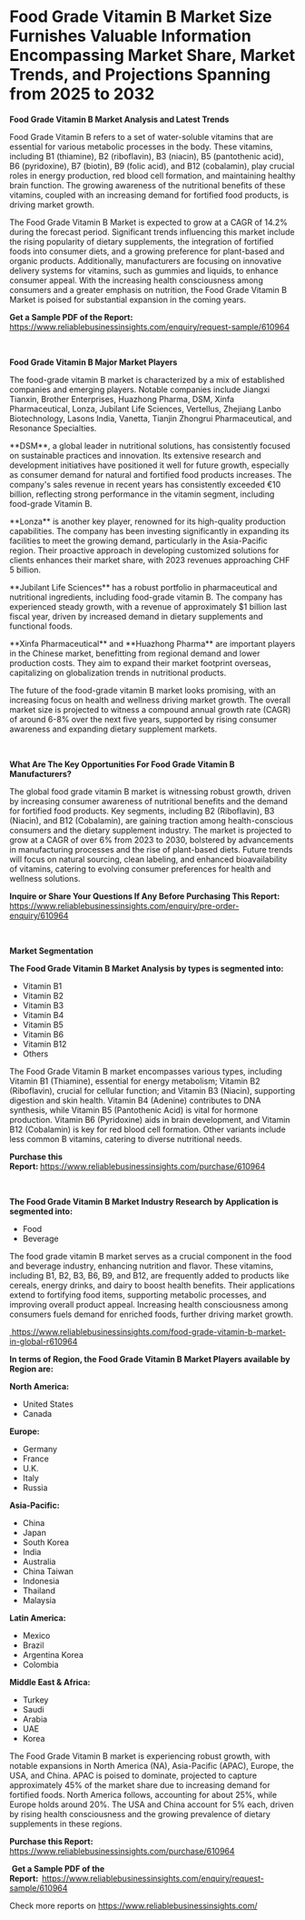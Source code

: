 <p><h1>Food Grade Vitamin B Market Size Furnishes Valuable Information Encompassing Market Share, Market Trends, and Projections Spanning from 2025 to 2032</h1></p><p><strong>Food Grade Vitamin B Market Analysis and Latest Trends</strong></p>
<p><p>Food Grade Vitamin B refers to a set of water-soluble vitamins that are essential for various metabolic processes in the body. These vitamins, including B1 (thiamine), B2 (riboflavin), B3 (niacin), B5 (pantothenic acid), B6 (pyridoxine), B7 (biotin), B9 (folic acid), and B12 (cobalamin), play crucial roles in energy production, red blood cell formation, and maintaining healthy brain function. The growing awareness of the nutritional benefits of these vitamins, coupled with an increasing demand for fortified food products, is driving market growth.</p><p>The Food Grade Vitamin B Market is expected to grow at a CAGR of 14.2% during the forecast period. Significant trends influencing this market include the rising popularity of dietary supplements, the integration of fortified foods into consumer diets, and a growing preference for plant-based and organic products. Additionally, manufacturers are focusing on innovative delivery systems for vitamins, such as gummies and liquids, to enhance consumer appeal. With the increasing health consciousness among consumers and a greater emphasis on nutrition, the Food Grade Vitamin B Market is poised for substantial expansion in the coming years.</p></p>
<p><strong>Get a Sample PDF of the Report:&nbsp;</strong> <a href="https://www.reliablebusinessinsights.com/enquiry/request-sample/610964?utm_campaign=2274&utm_medium=2&utm_source=Github&utm_content=ia&utm_term=23032025&utm_id=food-grade-vitamin-b">https://www.reliablebusinessinsights.com/enquiry/request-sample/610964</a></p>
<p>&nbsp;</p>
<p><strong>Food Grade Vitamin B Major Market Players</strong></p>
<p><p>The food-grade vitamin B market is characterized by a mix of established companies and emerging players. Notable companies include Jiangxi Tianxin, Brother Enterprises, Huazhong Pharma, DSM, Xinfa Pharmaceutical, Lonza, Jubilant Life Sciences, Vertellus, Zhejiang Lanbo Biotechnology, Lasons India, Vanetta, Tianjin Zhongrui Pharmaceutical, and Resonance Specialties.</p><p>**DSM**, a global leader in nutritional solutions, has consistently focused on sustainable practices and innovation. Its extensive research and development initiatives have positioned it well for future growth, especially as consumer demand for natural and fortified food products increases. The company's sales revenue in recent years has consistently exceeded €10 billion, reflecting strong performance in the vitamin segment, including food-grade Vitamin B.</p><p>**Lonza** is another key player, renowned for its high-quality production capabilities. The company has been investing significantly in expanding its facilities to meet the growing demand, particularly in the Asia-Pacific region. Their proactive approach in developing customized solutions for clients enhances their market share, with 2023 revenues approaching CHF 5 billion.</p><p>**Jubilant Life Sciences** has a robust portfolio in pharmaceutical and nutritional ingredients, including food-grade vitamin B. The company has experienced steady growth, with a revenue of approximately $1 billion last fiscal year, driven by increased demand in dietary supplements and functional foods.</p><p>**Xinfa Pharmaceutical** and **Huazhong Pharma** are important players in the Chinese market, benefitting from regional demand and lower production costs. They aim to expand their market footprint overseas, capitalizing on globalization trends in nutritional products.</p><p>The future of the food-grade vitamin B market looks promising, with an increasing focus on health and wellness driving market growth. The overall market size is projected to witness a compound annual growth rate (CAGR) of around 6-8% over the next five years, supported by rising consumer awareness and expanding dietary supplement markets.</p></p>
<p>&nbsp;</p>
<p><strong>What Are The Key Opportunities For Food Grade Vitamin B Manufacturers?</strong></p>
<p><p>The global food grade vitamin B market is witnessing robust growth, driven by increasing consumer awareness of nutritional benefits and the demand for fortified food products. Key segments, including B2 (Riboflavin), B3 (Niacin), and B12 (Cobalamin), are gaining traction among health-conscious consumers and the dietary supplement industry. The market is projected to grow at a CAGR of over 6% from 2023 to 2030, bolstered by advancements in manufacturing processes and the rise of plant-based diets. Future trends will focus on natural sourcing, clean labeling, and enhanced bioavailability of vitamins, catering to evolving consumer preferences for health and wellness solutions.</p></p>
<p><strong>Inquire or Share Your Questions If Any Before Purchasing This Report:</strong> <a href="https://www.reliablebusinessinsights.com/enquiry/pre-order-enquiry/610964?utm_campaign=2274&utm_medium=2&utm_source=Github&utm_content=ia&utm_term=23032025&utm_id=food-grade-vitamin-b">https://www.reliablebusinessinsights.com/enquiry/pre-order-enquiry/610964</a></p>
<p>&nbsp;</p>
<p><strong>Market Segmentation</strong></p>
<p><strong>The Food Grade Vitamin B Market Analysis by types is segmented into:</strong></p>
<p><ul><li>Vitamin B1</li><li>Vitamin B2</li><li>Vitamin B3</li><li>Vitamin B4</li><li>Vitamin B5</li><li>Vitamin B6</li><li>Vitamin B12</li><li>Others</li></ul></p>
<p><p>The Food Grade Vitamin B market encompasses various types, including Vitamin B1 (Thiamine), essential for energy metabolism; Vitamin B2 (Riboflavin), crucial for cellular function; and Vitamin B3 (Niacin), supporting digestion and skin health. Vitamin B4 (Adenine) contributes to DNA synthesis, while Vitamin B5 (Pantothenic Acid) is vital for hormone production. Vitamin B6 (Pyridoxine) aids in brain development, and Vitamin B12 (Cobalamin) is key for red blood cell formation. Other variants include less common B vitamins, catering to diverse nutritional needs.</p></p>
<p><strong>Purchase this Report:&nbsp;</strong><a href="https://www.reliablebusinessinsights.com/purchase/610964?utm_campaign=2274&utm_medium=2&utm_source=Github&utm_content=ia&utm_term=23032025&utm_id=food-grade-vitamin-b">https://www.reliablebusinessinsights.com/purchase/610964</a></p>
<p>&nbsp;</p>
<p><strong>The Food Grade Vitamin B Market Industry Research by Application is segmented into:</strong></p>
<p><ul><li>Food</li><li>Beverage</li></ul></p>
<p><p>The food grade vitamin B market serves as a crucial component in the food and beverage industry, enhancing nutrition and flavor. These vitamins, including B1, B2, B3, B6, B9, and B12, are frequently added to products like cereals, energy drinks, and dairy to boost health benefits. Their applications extend to fortifying food items, supporting metabolic processes, and improving overall product appeal. Increasing health consciousness among consumers fuels demand for enriched foods, further driving market growth.</p></p>
<p><a href="https://www.reliablebusinessinsights.com/food-grade-vitamin-b-market-in-global-r610964?utm_campaign=2274&utm_medium=2&utm_source=Github&utm_content=ia&utm_term=23032025&utm_id=food-grade-vitamin-b">&nbsp;https://www.reliablebusinessinsights.com/food-grade-vitamin-b-market-in-global-r610964</a></p>
<p><strong>In terms of Region, the Food Grade Vitamin B Market Players available by Region are:</strong></p>
<p>
    <p> <strong> North America: </strong>
        <ul>
            <li>United States</li>
            <li>Canada</li>
        </ul>
        </p> 
    <p> <strong> Europe: </strong>
        <ul>
            <li>Germany</li>
            <li>France</li>
            <li>U.K.</li>
            <li>Italy</li>
            <li>Russia</li>
        </ul>
        </p> 
    <p> <strong> Asia-Pacific: </strong>
        <ul>
            <li>China</li>
            <li>Japan</li>
            <li>South Korea</li>
            <li>India</li>
            <li>Australia</li>
            <li>China Taiwan</li>
            <li>Indonesia</li>
            <li>Thailand</li>
            <li>Malaysia</li>
        </ul>
        </p> 
    <p> <strong> Latin America: </strong>
        <ul>
            <li>Mexico</li>
            <li>Brazil</li>
            <li>Argentina Korea</li>
            <li>Colombia</li>
        </ul>
        </p> 
    <p> <strong> Middle East & Africa: </strong>
        <ul>
            <li>Turkey</li>
            <li>Saudi</li>
            <li>Arabia</li>
            <li>UAE</li>
            <li>Korea</li>
        </ul>
    </p>
    </p>
<p><p>The Food Grade Vitamin B market is experiencing robust growth, with notable expansions in North America (NA), Asia-Pacific (APAC), Europe, the USA, and China. APAC is poised to dominate, projected to capture approximately 45% of the market share due to increasing demand for fortified foods. North America follows, accounting for about 25%, while Europe holds around 20%. The USA and China account for 5% each, driven by rising health consciousness and the growing prevalence of dietary supplements in these regions.</p></p>
<p><strong>Purchase this Report: </strong><a href="https://www.reliablebusinessinsights.com/purchase/610964?utm_campaign=2274&utm_medium=2&utm_source=Github&utm_content=ia&utm_term=23032025&utm_id=food-grade-vitamin-b">https://www.reliablebusinessinsights.com/purchase/610964</a></p>
<p>&nbsp;<strong>Get a Sample PDF of the Report:&nbsp;&nbsp;</strong><a href="https://www.reliablebusinessinsights.com/enquiry/request-sample/610964?utm_campaign=2274&utm_medium=2&utm_source=Github&utm_content=ia&utm_term=23032025&utm_id=food-grade-vitamin-b">https://www.reliablebusinessinsights.com/enquiry/request-sample/610964</a></p>
<p><strong></strong></p>
<p>Check more reports on <a href="https://www.reliablebusinessinsights.com/?utm_campaign=2274&utm_medium=2&utm_source=Github&utm_content=ia&utm_term=23032025&utm_id=food-grade-vitamin-b">https://www.reliablebusinessinsights.com/</a></p>